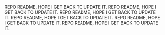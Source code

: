 REPO README, HOPE I GET BACK TO UPDATE IT.
REPO README, HOPE I GET BACK TO UPDATE IT.
REPO README, HOPE I GET BACK TO UPDATE IT.
REPO README, HOPE I GET BACK TO UPDATE IT.
REPO README, HOPE I GET BACK TO UPDATE IT.
REPO README, HOPE I GET BACK TO UPDATE IT.
